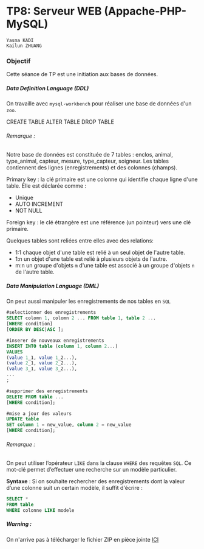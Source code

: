 # TP8: Serveur WEB (Appache-PHP-MySQL)

```
Yasma KADI
Kailun ZHUANG
```

### Objectif

Cette séance de TP est une initiation aux bases de données. 

##### Data Definition Language (DDL)

On travaille avec `mysql-workbench` pour réaliser une base de données d'un `zoo`.

CREATE TABLE 
ALTER TABLE
DROP TABLE

###### Remarque : 
Notre base de données est constituée de 7 tables : enclos, animal, type_animal, capteur, mesure, type_capteur, soigneur. 
Les tables contiennent des lignes (enregistrements) et des colonnes (champs). 

Primary key : la clé primaire est une colonne qui identifie chaque ligne d'une table. Elle est déclarée comme :

- Unique
- AUTO INCREMENT
- NOT NULL

Foreign key : le clé étrangère est une référence (un pointeur) vers une clé primaire.

Quelques tables sont reliées entre elles avec des relations: 

- 1:1 chaque objet d'une table est relié à un seul objet de l'autre table.
- 1:n un objet d'une table est relié à plusieurs objets de l'autre.
- m:n un groupe d'objets `m` d'une table est associé à un groupe d'objets `n` de l'autre table.

##### Data Manipulation Language (DML)

On peut aussi manipuler les enregistrements de nos tables en `SQL`

```sql
#selectionner des enregistrements
SELECT colomn 1, colomn 2 ... FROM table 1, table 2 ...
[WHERE condition]
[ORDER BY DESC|ASC ];

#inserer de nouveaux enregistrements
INSERT INTO table (column 1, column 2...) 
VALUES 
(value 1_1, value 1_2...),
(value 2_1, value 2_2...),
(value 3_1, value 3_2...),
...
;

#supprimer des enregistrements
DELETE FROM table ...
[WHERE condition];

#mise a jour des valeurs
UPDATE table
SET column 1 = new_value, column 2 = new_value
[WHERE condition];
```

###### Remarque : 

On peut utiliser l’opérateur `LIKE` dans la clause `WHERE` des requêtes `SQL`. Ce mot-clé permet d’effectuer une recherche sur un modèle particulier.

__Syntaxe__ : Si on souhaite rechercher des enregistrements dont la valeur d’une colonne suit un certain modèle, il suffit d'écrire : 

```sql
SELECT *
FROM table
WHERE colonne LIKE modele
```

##### Warning : 

On n'arrive pas à télécharger le fichier ZIP en pièce jointe [ICI](https://www-soc.lip6.fr/trac/sesi-peri/wiki/Peri19_T08#no1)